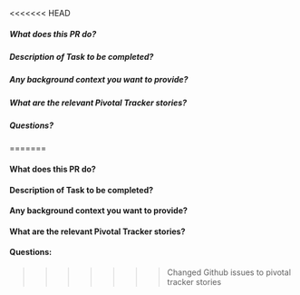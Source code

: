 <<<<<<< HEAD
##### What does this PR do?

##### Description of Task to be completed?

##### Any background context you want to provide?

##### What are the relevant Pivotal Tracker stories?

##### Questions?
=======
#### What does this PR do?
#### Description of Task to be completed?
#### Any background context you want to provide?
#### What are the relevant Pivotal Tracker stories?
#### Questions:
>>>>>>> Changed Github issues to pivotal tracker stories
